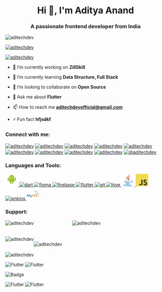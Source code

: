 <h1 align="center">Hi 👋, I'm Aditya Anand</h1>
<h3 align="center">A passionate frontend developer from India</h3>

<p align="left"> <img src="https://komarev.com/ghpvc/?username=aditechdev&label=Profile%20views&color=0e75b6&style=flat" alt="aditechdev" /> </p>

<p align="left"> <a href="https://github.com/ryo-ma/github-profile-trophy"><img src="https://github-profile-trophy.vercel.app/?username=aditechdev" alt="aditechdev" /></a> </p>

<p align="left"> <a href="https://twitter.com/aditechdev" target="blank"><img src="https://img.shields.io/twitter/follow/aditechdev?logo=twitter&style=for-the-badge" alt="aditechdev" /></a> </p>

- 🔭 I’m currently working on **ZillSkill**

- 🌱 I’m currently learning **Data Structure, Full Stack**

- 👯 I’m looking to collaborate on **Open Source**

- 💬 Ask me about **Flutter**

- 📫 How to reach me **aditechdevofficial@gmail.com**

- ⚡ Fun fact **hfjsdkf**

<h3 align="left">Connect with me:</h3>
<p align="left">
<a href="https://twitter.com/aditechdev" target="blank"><img align="center" src="https://raw.githubusercontent.com/rahuldkjain/github-profile-readme-generator/master/src/images/icons/Social/twitter.svg" alt="aditechdev" height="30" width="40" /></a>
<a href="https://linkedin.com/in/aditechdev" target="blank"><img align="center" src="https://raw.githubusercontent.com/rahuldkjain/github-profile-readme-generator/master/src/images/icons/Social/linked-in-alt.svg" alt="aditechdev" height="30" width="40" /></a>
<a href="https://stackoverflow.com/users/9574948/aditya-anand" target="blank"><img align="center" src="https://raw.githubusercontent.com/rahuldkjain/github-profile-readme-generator/master/src/images/icons/Social/stack-overflow.svg" alt="aditechdev" height="30" width="40" /></a>
<a href="https://instagram.com/aditechdev" target="blank"><img align="center" src="https://raw.githubusercontent.com/rahuldkjain/github-profile-readme-generator/master/src/images/icons/Social/instagram.svg" alt="aditechdev" height="30" width="40" /></a>
<a href="https://medium.com/@aditechdev" target="blank"><img align="center" src="https://raw.githubusercontent.com/rahuldkjain/github-profile-readme-generator/master/src/images/icons/Social/medium.svg" alt="aditechdev" height="30" width="40" /></a>
<a href="https://www.codechef.com/users/aditechdev" target="blank"><img align="center" src="https://cdn.jsdelivr.net/npm/simple-icons@3.1.0/icons/codechef.svg" alt="aditechdev" height="30" width="40" /></a>
<a href="https://www.hackerrank.com/aditechdev" target="blank"><img align="center" src="https://raw.githubusercontent.com/rahuldkjain/github-profile-readme-generator/master/src/images/icons/Social/hackerrank.svg" alt="aditechdev" height="30" width="40" /></a>
<a href="https://codeforces.com/profile/aditechdev" target="blank"><img align="center" src="https://raw.githubusercontent.com/rahuldkjain/github-profile-readme-generator/master/src/images/icons/Social/codeforces.svg" alt="aditechdev" height="30" width="40" /></a>
<a href="https://www.leetcode.com/aditechdev" target="blank"><img align="center" src="https://raw.githubusercontent.com/rahuldkjain/github-profile-readme-generator/master/src/images/icons/Social/leet-code.svg" alt="aditechdev" height="30" width="40" /></a>
<a href="https://www.hackerearth.com/@aditechdev" target="blank"><img align="center" src="https://raw.githubusercontent.com/rahuldkjain/github-profile-readme-generator/master/src/images/icons/Social/hackerearth.svg" alt="@aditechdev" height="30" width="40" /></a>
</p>

<h3 align="left">Languages and Tools:</h3>
<p align="left"> <a href="https://developer.android.com" target="_blank" rel="noreferrer"> <img src="https://raw.githubusercontent.com/devicons/devicon/master/icons/android/android-original-wordmark.svg" alt="android" width="40" height="40"/> </a> <a href="https://dart.dev" target="_blank" rel="noreferrer"> <img src="https://www.vectorlogo.zone/logos/dartlang/dartlang-icon.svg" alt="dart" width="40" height="40"/> </a> <a href="https://www.figma.com/" target="_blank" rel="noreferrer"> <img src="https://www.vectorlogo.zone/logos/figma/figma-icon.svg" alt="figma" width="40" height="40"/> </a> <a href="https://firebase.google.com/" target="_blank" rel="noreferrer"> <img src="https://www.vectorlogo.zone/logos/firebase/firebase-icon.svg" alt="firebase" width="40" height="40"/> </a> <a href="https://flutter.dev" target="_blank" rel="noreferrer"> <img src="https://www.vectorlogo.zone/logos/flutterio/flutterio-icon.svg" alt="flutter" width="40" height="40"/> </a> <a href="https://git-scm.com/" target="_blank" rel="noreferrer"> <img src="https://www.vectorlogo.zone/logos/git-scm/git-scm-icon.svg" alt="git" width="40" height="40"/> </a> <a href="https://hive.apache.org/" target="_blank" rel="noreferrer"> <img src="https://www.vectorlogo.zone/logos/apache_hive/apache_hive-icon.svg" alt="hive" width="40" height="40"/> </a> <a href="https://www.java.com" target="_blank" rel="noreferrer"> <img src="https://raw.githubusercontent.com/devicons/devicon/master/icons/java/java-original.svg" alt="java" width="40" height="40"/> </a> <a href="https://developer.mozilla.org/en-US/docs/Web/JavaScript" target="_blank" rel="noreferrer"> <img src="https://raw.githubusercontent.com/devicons/devicon/master/icons/javascript/javascript-original.svg" alt="javascript" width="40" height="40"/> </a> <a href="https://www.jenkins.io" target="_blank" rel="noreferrer"> <img src="https://www.vectorlogo.zone/logos/jenkins/jenkins-icon.svg" alt="jenkins" width="40" height="40"/> </a> <a href="https://www.mysql.com/" target="_blank" rel="noreferrer"> <img src="https://raw.githubusercontent.com/devicons/devicon/master/icons/mysql/mysql-original-wordmark.svg" alt="mysql" width="40" height="40"/> </a> </p>

<h3 align="left">Support:</h3>
<p><a href="https://www.buymeacoffee.com/aditechdev"> <img align="left" src="https://cdn.buymeacoffee.com/buttons/v2/default-yellow.png" height="50" width="210" alt="aditechdev" /></a><a href="https://ko-fi.com/aditechdev"> <img align="left" src="https://cdn.ko-fi.com/cdn/kofi3.png?v=3" height="50" width="210" alt="aditechdev" /></a></p><br><br>

<p><img align="left" src="https://github-readme-stats.vercel.app/api/top-langs?username=aditechdev&show_icons=true&locale=en&layout=compact" alt="aditechdev" /></p>

<p>&nbsp;<img align="center" src="https://github-readme-stats.vercel.app/api?username=aditechdev&show_icons=true&locale=en" alt="aditechdev" /></p>

<p><img align="center" src="https://github-readme-streak-stats.herokuapp.com/?user=aditechdev&" alt="aditechdev" /></p>


![Flutter](https://img.shields.io/badge/<LABEL>-<MESSAGE>-<COLOR>)
![Flutter](https://img.shields.io/badge/<LABEL>-<MESSAGE>-<COLOR>)

<!-- Badge Experiment -->
![Badge](https://img.shields.io/static/v1?label=<LABEL>&message=<MESSAGE>&color=<COLOR>)

![Flutter](https://img.shields.io/badge/Flutter-090909?style=for-the-badge&logo=flutter&logoColor=47c5fb)
![Flutter](https://img.shields.io/badge/Flutter-090909?style=for-the-badge&logo=instagram&logoColor=47c5fb)
